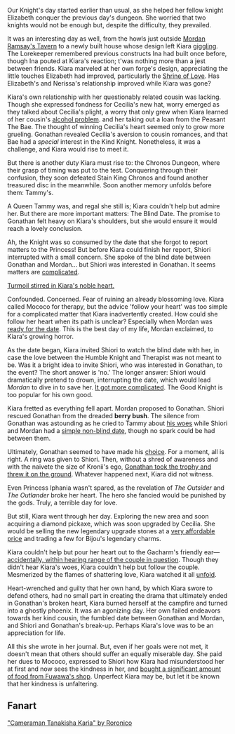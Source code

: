 Our Knight's day started earlier than usual, as she helped her fellow knight Elizabeth conquer the previous day's dungeon. She worried that two knights would not be enough but, despite the difficulty, they prevailed.

It was an interesting day as well, from the howls just outside [Mordan Ramsay's Tavern](https://youtu.be/wCysZh57Hcc?t=653) to a newly built house whose design left Kiara [giggling](https://youtu.be/wCysZh57Hcc?t=782). The Lorekeeper remembered previous constructs Ina had built once before, though Ina pouted at Kiara's reaction; t'was nothing more than a jest between friends. Kiara marveled at her own forge's design, appreciating the little touches Elizabeth had improved, particularly the [Shrine of Love](https://youtu.be/wCysZh57Hcc?t=1038). Has Elizabeth's and Nerissa's relationship improved while Kiara was gone?

Kiara's own relationship with her questionably related cousin was lacking. Though she expressed fondness for Cecilia's new hat, worry emerged as they talked about Cecilia's plight, a worry that only grew when Kiara learned of her cousin's [alcohol problem](https://youtu.be/wCysZh57Hcc?t=1665). and her taking out a loan from the Peasant The Bae. The thought of winning Cecilia's heart seemed only to grow more grueling. Gonathan revealed Cecilia's aversion to cousin romances, and that Bae had a _special_ interest in the Kind Knight. Nonetheless, it was a challenge, and Kiara would rise to meet it.

But there is another duty Kiara must rise to: the Chronos Dungeon, where their grasp of timing was put to the test. Conquering through their confusion, they soon defeated Stain King Chronos and found another treasured disc in the meanwhile. Soon another memory unfolds before them: Tammy's.

A Queen Tammy was, and regal she still is; Kiara couldn't help but admire her. But there are more important matters: The Blind Date. The promise to Gonathan felt heavy on Kiara's shoulders, but she would ensure it would reach a lovely conclusion.

Ah, the Knight was so consumed by the date that she forgot to report matters to the Princess! But before Kiara could finish her report, Shiori interrupted with a small concern. She spoke of the blind date between Gonathan and Mordan... but Shiori was interested in Gonathan. It seems matters are [complicated](https://youtu.be/wCysZh57Hcc?t=8573).

[Turmoil stirred in Kiara's noble heart.](https://youtu.be/wCysZh57Hcc?t=8832)

Confounded. Concerned. Fear of ruining an already blossoming love. Kiara called Mococo for therapy, but the advice 'follow your heart' was too simple for a complicated matter that Kiara inadvertently created. How could she follow her heart when its path is unclear? Especially when Mordan was [ready for the date](https://youtu.be/wCysZh57Hcc?t=9226). This is the best day of my life, Mordan exclaimed, to Kiara's growing horror.

As the date began, Kiara invited Shiori to watch the blind date with her, in case the love between the Humble Knight and Therapist was not meant to be. Was it a bright idea to invite Shiori, who was interested in Gonathan, to the event? The short answer is 'no.' The longer answer: Shiori would dramatically pretend to drown, interrupting the date, which would lead _Mordan_ to dive in to save her. [It got more complicated](https://youtu.be/wCysZh57Hcc?t=9745). The Good Knight is too popular for his own good.

Kiara fretted as everything fell apart. Mordan proposed to Gonathan. Shiori rescued Gonathan from the dreaded **berry bush**. The silence from Gonathan was astounding as he cried to Tammy about [his woes](https://youtu.be/wCysZh57Hcc?t=10281) while Shiori and Mordan had a [simple non-blind date](https://youtu.be/wCysZh57Hcc?t=10111), though no spark could be had between them.

Ultimately, Gonathan seemed to have made his [choice](https://youtu.be/wCysZh57Hcc?t=10733). For a moment, all is right. A ring was given to Shiori. Then, without a shred of awareness and with the naivete the size of Kronii's ego, [Gonathan took the trophy and threw it on the ground](https://youtu.be/wCysZh57Hcc?t=10733). Whatever happened next, Kiara did not witness.

Even Princess Iphania wasn't spared, as the revelation of _The Outsider_ and _The Outlander_ broke her heart. The hero she fancied would be punished by the gods. Truly, a terrible day for love.

But still, Kiara went through her day. Exploring the new area and soon acquiring a diamond pickaxe, which was soon upgraded by Cecilia. She would be selling the new legendary upgrade stones at a [very affordable price](https://youtu.be/wCysZh57Hcc?t=13082) and trading a few for Bijou's legendary charms.

Kiara couldn't help but pour her heart out to the Gacharm's friendly ear—[accidentally, within hearing range of the couple in question](https://youtu.be/wCysZh57Hcc?t=14507). Though they didn't hear Kiara's woes, Kiara couldn't help but follow the couple. Mesmerized by the flames of shattering love, Kiara watched it all [unfold](https://youtu.be/wCysZh57Hcc?t=14970).

Heart-wrenched and guilty that her own hand, by which Kiara swore to defend others, had no small part in creating the drama that ultimately ended in Gonathan's broken heart, Kiara burned herself at the campfire and turned into a ghostly phoenix. It was an agonizing day. Her own failed endeavors towards her kind cousin, the fumbled date between Gonathan and Mordan, and Shiori and Gonathan's break-up. Perhaps Kiara's love was to be an appreciation for life.

All this she wrote in her journal. But, even if her goals were not met, it doesn't mean that others should suffer an equally miserable day. She paid her dues to Mococo, expressed to Shiori how Kiara had misunderstood her at first and now sees the kindness in her, and [bought a significant amount of food from Fuwawa's shop](https://youtu.be/wCysZh57Hcc?t=18238). Unperfect Kiara may be, but let it be known that her kindness is unfaltering.

## Fanart

["Cameraman Tanakisha Karia" by Roronico](https://x.com/roronico1512/status/1920030742597484826)
